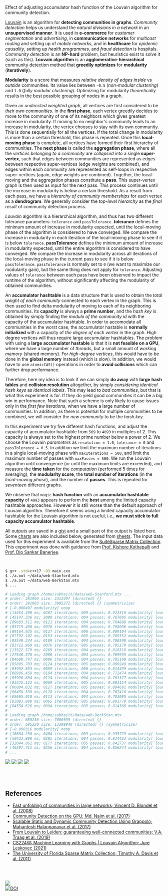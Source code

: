Effect of adjusting accumulator hash function of the Louvain algorithm for
community detection.

[Louvain] is an algorithm for **detecting communities in graphs**. *Community*
*detection* helps us understand the *natural divisions in a network* in an
**unsupervised manner**. It is used in **e-commerce** for *customer*
*segmentation* and *advertising*, in **communication networks** for *multicast*
*routing* and setting up of *mobile networks*, and in **healthcare** for
*epidemic causality*, setting up *health programmes*, and *fraud detection* is
hospitals. *Community detection* is an **NP-hard** problem, but heuristics exist
to solve it (such as this). **Louvain algorithm** is an **agglomerative-hierarchical**
community detection method that **greedily optimizes** for **modularity**
(**iteratively**).

**Modularity** is a score that measures *relative density of edges inside* vs
*outside* communities. Its value lies between `−0.5` (*non-modular clustering*)
and `1.0` (*fully modular clustering*). Optimizing for modularity *theoretically*
results in the best possible grouping of nodes in a graph.

Given an *undirected weighted graph*, all vertices are first considered to be
*their own communities*. In the **first phase**, each vertex greedily decides to
move to the community of one of its neighbors which gives greatest increase in
modularity. If moving to no neighbor's community leads to an increase in
modularity, the vertex chooses to stay with its own community. This is done
sequentially for all the vertices. If the total change in modularity is more
than a certain threshold, this phase is repeated. Once this **local-moving**
**phase** is complete, all vertices have formed their first hierarchy of
communities. The **next phase** is called the **aggregation phase**, where all
the *vertices belonging to a community* are *collapsed* into a single
**super-vertex**, such that edges between communities are represented as edges
between respective super-vertices (edge weights are combined), and edges within
each community are represented as self-loops in respective super-vertices
(again, edge weights are combined). Together, the local-moving and the
aggregation phases constitute a **pass**. This super-vertex graph is then used
as input for the next pass. This process continues until the increase in
modularity is below a certain threshold. As a result from each pass, we have a
*hierarchy of community memberships* for each vertex as a **dendrogram**. We
generally consider the *top-level hierarchy* as the *final result* of community
detection process.

*Louvain* algorithm is a hierarchical algorithm, and thus has two different
tolerance parameters: `tolerance` and `passTolerance`. **tolerance** defines the
minimum amount of increase in modularity expected, until the local-moving phase
of the algorithm is considered to have converged. We compare the increase in
modularity in each iteration of the local-moving phase to see if it is below
`tolerance`. **passTolerance** defines the minimum amount of increase in
modularity expected, until the entire algorithm is considered to have converged.
We compare the increase in modularity across all iterations of the local-moving
phase in the current pass to see if it is below `passTolerance`. `passTolerance`
is normally set to `0` (we want to maximize our modularity gain), but the same
thing does not apply for `tolerance`. Adjusting values of `tolerance` between
each pass have been observed to impact the runtime of the algorithm, without
significantly affecting the modularity of obtained communities.

An **accumulator hashtable** is a data structure that is used to obtain the
*total weight of each community* connected to each vertex in the graph. This
is then used to find delta modularity of moving to each of its neighboring
communities. Its **capacity** is always a **prime number**, and the *hash key*
is obtained by simply finding the *modulo of the community id* with the
capacity of the accumulator hashtable. In order to accomodate all communities
in the worst case, the accumulator hastable is **normally initialized** with
a capacity of *the degree of each vertex* in the graph. High degree vertices
will thus require large accumulator hashtables. The problem with using a **large**
**accumulator hastable** is that it is **not feasible on a GPU**, where we
have a large number of *threads*, but a small amount of *working memory*
(shared memory). For *high-degree vertices*, this would have to be done in
the **global memory** instead (which is slow). In addition, we would have to
use `atomicCAS()` operations in order to **avoid collisions** which can further
drop performance.

Therefore, here my idea is to look if we can simply **do away** with **large**
**hash tables** and **collision resolution** altogether, by simply *considering*
*identical hash keys* as *identical labels*. This may lead to *bad communities*,
but that is what this experiment is for. If they do yield good communities it
can be a big win in performance. Note that such a scheme is only likely to cause
issues only in the *first few iterations*, when we have a large number of
communities. In addition, as there is potential for multiple communities to be
combined, we will consider the *new community* to be the *hash key*.

In this experiment we try five different hash functions, and adjust the capacity
of accumulator hashtable from `509` to `4093` in multiples of 2. This capacity
is always set to the highest prime number below a power of 2.  We choose the
Louvain *parameters* as `resolution = 1.0`, `tolerance = 0` and `passTolerance = 0.5`.
In addition we limit the maximum number of iterations in a single
local-moving phase with `maxIterations = 500`, and limit the maximum number of
passes with `maxPasses = 500`. We run the Louvain algorithm until convergence
(or until the maximum limits are exceeded), and measure the **time** **taken**
for the *computation* (performed 5 times for averaging), the **modularity
score**, the **total number of iterations** (in the *local-moving* *phase*), and
the number of **passes**. This is repeated for *seventeen* different graphs.

We observe that `magic` **hash function** with an **accumulator hashtable
capacity** of `4093` appears to perform the **best** among the limited capacity
hashtable approaches. However it is still worse than the default approach of
Louvain algorithm. Therefore it seems using a limited capacity accumulator
hashtable for the Louvain algorithm is not useful, i.e., **we must stick to
full** **capacity accumulator hashtable**.

All outputs are saved in a [gist] and a small part of the output is listed here.
Some [charts] are also included below, generated from [sheets]. The input data
used for this experiment is available from the [SuiteSparse Matrix Collection].
This experiment was done with guidance from [Prof. Kishore Kothapalli] and
[Prof. Dip Sankar Banerjee].

<br>

```bash
$ g++ -std=c++17 -O3 main.cxx
$ ./a.out ~/data/web-Stanford.mtx
$ ./a.out ~/data/web-BerkStan.mtx
$ ...

# Loading graph /home/subhajit/data/web-Stanford.mtx ...
# order: 281903 size: 2312497 [directed] {}
# order: 281903 size: 3985272 [directed] {} (symmetricize)
# [-0.000497 modularity] noop
# [13454.390 ms; 0287 iterations; 009 passes; 0.923316 modularity] louvainSeq
# [45147.336 ms; 2000 iterations; 004 passes; 0.767695 modularity] louvainSeqDivision {acc_capacity=509}
# [09683.511 ms; 0121 iterations; 004 passes; 0.784888 modularity] louvainSeqDivision {acc_capacity=1021}
# [05719.490 ms; 0076 iterations; 005 passes; 0.798086 modularity] louvainSeqDivision {acc_capacity=2039}
# [09164.935 ms; 0127 iterations; 006 passes; 0.809104 modularity] louvainSeqDivision {acc_capacity=4093}
# [07792.102 ms; 0153 iterations; 005 passes; 0.769352 modularity] louvainSeqMultiplication {acc_capacity=509}
# [05540.244 ms; 0109 iterations; 004 passes; 0.786598 modularity] louvainSeqMultiplication {acc_capacity=1021}
# [03712.969 ms; 0076 iterations; 005 passes; 0.795170 modularity] louvainSeqMultiplication {acc_capacity=2039}
# [13522.579 ms; 0269 iterations; 004 passes; 0.810318 modularity] louvainSeqMultiplication {acc_capacity=4093}
# [27546.578 ms; 2000 iterations; 004 passes; 0.769995 modularity] louvainSeqDjb2 {acc_capacity=509}
# [04609.747 ms; 0096 iterations; 004 passes; 0.785100 modularity] louvainSeqDjb2 {acc_capacity=1021}
# [05895.703 ms; 0124 iterations; 005 passes; 0.800249 modularity] louvainSeqDjb2 {acc_capacity=2039}
# [03982.653 ms; 0089 iterations; 006 passes; 0.814499 modularity] louvainSeqDjb2 {acc_capacity=4093}
# [08986.458 ms; 0184 iterations; 004 passes; 0.772474 modularity] louvainSeqSdbm {acc_capacity=509}
# [05996.684 ms; 0124 iterations; 004 passes; 0.781377 modularity] louvainSeqSdbm {acc_capacity=1021}
# [03235.132 ms; 0069 iterations; 005 passes; 0.801154 modularity] louvainSeqSdbm {acc_capacity=2039}
# [06004.832 ms; 0127 iterations; 005 passes; 0.804691 modularity] louvainSeqSdbm {acc_capacity=4093}
# [06458.338 ms; 0128 iterations; 004 passes; 0.767416 modularity] louvainSeqMagic {acc_capacity=509}
# [05665.010 ms; 0113 iterations; 004 passes; 0.783085 modularity] louvainSeqMagic {acc_capacity=1021}
# [03093.988 ms; 0065 iterations; 005 passes; 0.801779 modularity] louvainSeqMagic {acc_capacity=2039}
# [04554.626 ms; 0094 iterations; 005 passes; 0.814386 modularity] louvainSeqMagic {acc_capacity=4093}
#
# Loading graph /home/subhajit/data/web-BerkStan.mtx ...
# order: 685230 size: 7600595 [directed] {}
# order: 685230 size: 13298940 [directed] {} (symmetricize)
# [-0.000316 modularity] noop
# [16684.238 ms; 0404 iterations; 009 passes; 0.935729 modularity] louvainSeq
# [50433.898 ms; 0285 iterations; 004 passes; 0.834423 modularity] louvainSeqDivision {acc_capacity=509}
# [32044.062 ms; 0177 iterations; 005 passes; 0.842737 modularity] louvainSeqDivision {acc_capacity=1021}
# [46297.711 ms; 0256 iterations; 004 passes; 0.856244 modularity] louvainSeqDivision {acc_capacity=2039}
# ...
```

[![](https://i.imgur.com/EXTesTP.png)][sheetp]
[![](https://i.imgur.com/CgfPIuj.png)][sheetp]
[![](https://i.imgur.com/9zBlMnK.png)][sheetp]
[![](https://i.imgur.com/tcnvEB7.png)][sheetp]

<br>
<br>


## References

- [Fast unfolding of communities in large networks; Vincent D. Blondel et al. (2008)](https://arxiv.org/abs/0803.0476)
- [Community Detection on the GPU; Md. Naim et al. (2017)](https://arxiv.org/abs/1305.2006)
- [Scalable Static and Dynamic Community Detection Using Grappolo; Mahantesh Halappanavar et al. (2017)](https://ieeexplore.ieee.org/document/8091047)
- [From Louvain to Leiden: guaranteeing well-connected communities; V.A. Traag et al. (2019)](https://www.nature.com/articles/s41598-019-41695-z)
- [CS224W: Machine Learning with Graphs | Louvain Algorithm; Jure Leskovec (2021)](https://www.youtube.com/watch?v=0zuiLBOIcsw)
- [The University of Florida Sparse Matrix Collection; Timothy A. Davis et al. (2011)](https://doi.org/10.1145/2049662.2049663)

<br>
<br>

[![](https://i.imgur.com/x7jvUkt.jpg)](https://www.youtube.com/watch?v=I-PIFYTbBe0)<br>
[![DOI](https://zenodo.org/badge/523278722.svg)](https://zenodo.org/badge/latestdoi/523278722)


[(1)]: https://github.com/puzzlef/labelrank-adjust-accumulator-capacity
[Prof. Dip Sankar Banerjee]: https://sites.google.com/site/dipsankarban/
[Prof. Kishore Kothapalli]: https://faculty.iiit.ac.in/~kkishore/
[SuiteSparse Matrix Collection]: https://sparse.tamu.edu
[Louvain]: https://en.wikipedia.org/wiki/Louvain_method
[gist]: https://gist.github.com/wolfram77/7413ec304193901a238108378b7d06e9
[charts]: https://imgur.com/a/HxCnM2z
[sheets]: https://docs.google.com/spreadsheets/d/1NrCPwU25peLR8Yl29BAMfrNyL2zlIHvgEF4EoNvFyUg/edit?usp=sharing
[sheetp]: https://docs.google.com/spreadsheets/d/e/2PACX-1vTFPR38ZidzcBULWggiCGnRehCBi3dY9-cUulJI9YQ8GOx_UIxwGG0UWymZF5vfv2uHkyi6Y82nC8Ep/pubhtml
